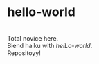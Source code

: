 # hello-world

<br/>Total novice here.
<br/>Blend haiku with <em>helLo-world</em>. 
<br/>Repositoyy!

